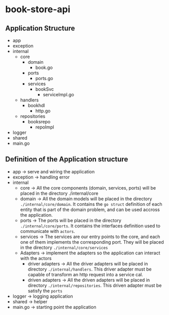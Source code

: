 # book-store-api

## Application Structure
- app
- exception
- internal
    - core
      - domain
        - book.go
      - ports
        - ports.go
      - services
        - bookSvc
          - serviceImpl.go
    - handlers
      - bookhdl
        - http.go
    - repositories
      - booksrepo
        - repoImpl
- logger
- shared
- main.go

## Definition of the Application structure
- app -> serve and wiring the application
- exception -> handling error
- internal
    - core -> All the core components (domain, services, ports) will be placed in the directory ./internal/core
    - domain -> All the domain models will be placed in the directory `./internal/core/domain`. It contains the `go struct` definition of each entity that is part of the domain problem, and can be used accross the application.
    - ports -> The ports will be placed in the directory `./internal/core/ports`. It contains the interfaces definition used to communicate with `actors`.
    - services -> The services are our entry points to the core, and each one of them implements the corresponding port. They will be placed in the directory `./internal/core/services`
    - Adapters -> implement the adapters so the application can interact with the actors
      - driver adapters -> All the driver adapters will be placed in directory `./internal/handlers`. This driver adapter must be capable of transform an http request into a service cal.
      - driven adapters -> All the driven adapters will be placed in directory `./internal/repositories`. This driven adapter must be satisfy the `ports`
- logger -> logging application
- shared -> helper
- main.go -> starting point the application